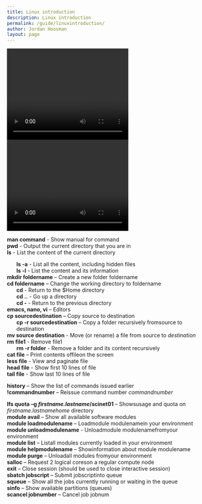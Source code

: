 ```yaml
---
title: Linux introduction
description: Linux introduction
permalink: /guide/linuxintroduction/
author: Jordan Hoosman
layout: page
---
```


<style>
.tab {
    margin-left: 25px;
}
</style>

<div id="videos">
    <div id="video1" style="display:inline-block;">
        <video width="320" height="240" controls>
            <source src="https://iowastate-my.sharepoint.com/personal/jhoosman_iastate_edu/Documents/Basic%20UNIX%20Introduction.mp4?App=OneDriveWebVideo">
        </video>
    </div>
    <div id="video2" style="display:inline-block;">
        <video width="320" height="240" controls>
            <source src="https://iowastate-my.sharepoint.com/personal/jhoosman_iastate_edu/Documents/Unix%20Introduction.mp4?App=OneDriveWebVideo">
        </video>
    </div>
</div>

<b>man command</b> - Show manual for command<br>
<b>pwd</b> - Output the current directory that you are in<br>
<b>ls</b> - List the content of the current directory<br>
<div class="tab">
    <b>ls -a</b> - List all the content, including hidden files <br>
    <b>ls -l</b> - List the content and its information<br>
</div>
<b>mkdir foldername</b> – Create a new folder foldername<br>
<b>cd foldername</b> – Change the working directory to foldername<br>
<div class="tab">
    <b>cd</b> - Return to the $Home directory <br>
    <b>cd ..</b> - Go up a directory <br>
    <b>cd -</b> - Return to the previous directory<br>
</div>
<b>emacs, nano, vi</b> – Editors <br>
<b>cp sourcedestination</b> – Copy source to destination<br>
<div class="tab">
    <b>cp -r sourcedestination</b> – Copy a folder recursively fromsource to destination<br>
</div>
<b>mv source destination</b> - Move (or rename) a file from source to <i>destination</i><br>
<b>rm file1</b> - Remove file1<br>
<div class="tab">
    <b>rm -r folder</b> - Remove a folder and its content recursively<br>
</div>
<b>cat file</b> – Print contents offileon the screen<br>
<b>less file</b> - View and paginate file<br>
<b>head file</b> - Show first 10 lines of file<br>
<b>tail file</b> - Show last 10 lines of file<br>

<b>history</b> – Show the list of commands issued earlier<br>
<b>!commandnumber</b> – Reissue command number <i>commandnumber</i><br>

<b>lfs quota –g <i>firstname.lastname</i>/scinet01</b> – Showsusage and quota on <i>firstname.lastnamehome</i> directory<br>
<b>module avail</b> – Show all available software modules<br>
<b>module loadmodulename</b> – Loadmodule modulenamein your environment<br>
<b>module unloadmodulename</b> - Unloadmodule modulenamefromyour environment<br>
<b>module list</b> – Listall modules currently loaded in your environment<br>
<b>module helpmodulename</b> – Showinformation about module modulename<br>
<b>module purge</b> – Unloadall modules fromyour environment<br>
<b>salloc</b> – Request 2 logical coreson a regular compute node<br>
<b>exit</b> – Close session (should be used to close interactive session)<br>
<b>sbatch jobscript</b> – Submit jobscriptinto queue<br>
<b>squeue</b> – Show all the jobs currently running or waiting in the queue<br>
<b>sinfo</b> – Show available partitions (queues)<br>
<b>scancel jobnumber</b> – Cancel job jobnum<br>